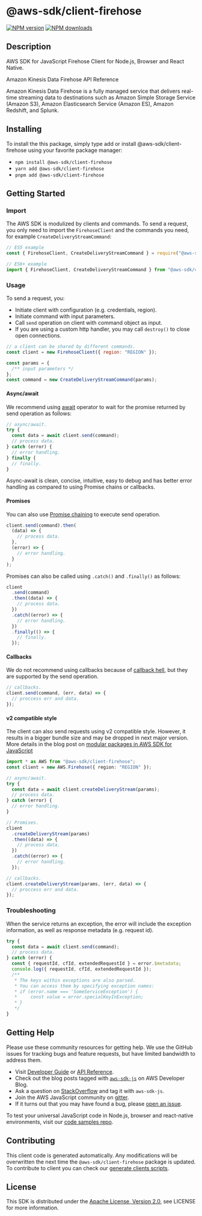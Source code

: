 # @aws-sdk/client-firehose

[![NPM version](https://img.shields.io/npm/v/@aws-sdk/client-firehose/latest.svg)](https://www.npmjs.com/package/@aws-sdk/client-firehose)
[![NPM downloads](https://img.shields.io/npm/dm/@aws-sdk/client-firehose.svg)](https://www.npmjs.com/package/@aws-sdk/client-firehose)

## Description

AWS SDK for JavaScript Firehose Client for Node.js, Browser and React Native.

<fullname>Amazon Kinesis Data Firehose API Reference</fullname>

<p>Amazon Kinesis Data Firehose is a fully managed service that delivers real-time
streaming data to destinations such as Amazon Simple Storage Service (Amazon S3), Amazon
Elasticsearch Service (Amazon ES), Amazon Redshift, and Splunk.</p>

## Installing

To install the this package, simply type add or install @aws-sdk/client-firehose
using your favorite package manager:

- `npm install @aws-sdk/client-firehose`
- `yarn add @aws-sdk/client-firehose`
- `pnpm add @aws-sdk/client-firehose`

## Getting Started

### Import

The AWS SDK is modulized by clients and commands.
To send a request, you only need to import the `FirehoseClient` and
the commands you need, for example `CreateDeliveryStreamCommand`:

```js
// ES5 example
const { FirehoseClient, CreateDeliveryStreamCommand } = require("@aws-sdk/client-firehose");
```

```ts
// ES6+ example
import { FirehoseClient, CreateDeliveryStreamCommand } from "@aws-sdk/client-firehose";
```

### Usage

To send a request, you:

- Initiate client with configuration (e.g. credentials, region).
- Initiate command with input parameters.
- Call `send` operation on client with command object as input.
- If you are using a custom http handler, you may call `destroy()` to close open connections.

```js
// a client can be shared by different commands.
const client = new FirehoseClient({ region: "REGION" });

const params = {
  /** input parameters */
};
const command = new CreateDeliveryStreamCommand(params);
```

#### Async/await

We recommend using [await](https://developer.mozilla.org/en-US/docs/Web/JavaScript/Reference/Operators/await)
operator to wait for the promise returned by send operation as follows:

```js
// async/await.
try {
  const data = await client.send(command);
  // process data.
} catch (error) {
  // error handling.
} finally {
  // finally.
}
```

Async-await is clean, concise, intuitive, easy to debug and has better error handling
as compared to using Promise chains or callbacks.

#### Promises

You can also use [Promise chaining](https://developer.mozilla.org/en-US/docs/Web/JavaScript/Guide/Using_promises#chaining)
to execute send operation.

```js
client.send(command).then(
  (data) => {
    // process data.
  },
  (error) => {
    // error handling.
  }
);
```

Promises can also be called using `.catch()` and `.finally()` as follows:

```js
client
  .send(command)
  .then((data) => {
    // process data.
  })
  .catch((error) => {
    // error handling.
  })
  .finally(() => {
    // finally.
  });
```

#### Callbacks

We do not recommend using callbacks because of [callback hell](http://callbackhell.com/),
but they are supported by the send operation.

```js
// callbacks.
client.send(command, (err, data) => {
  // proccess err and data.
});
```

#### v2 compatible style

The client can also send requests using v2 compatible style.
However, it results in a bigger bundle size and may be dropped in next major version. More details in the blog post
on [modular packages in AWS SDK for JavaScript](https://aws.amazon.com/blogs/developer/modular-packages-in-aws-sdk-for-javascript/)

```ts
import * as AWS from "@aws-sdk/client-firehose";
const client = new AWS.Firehose({ region: "REGION" });

// async/await.
try {
  const data = await client.createDeliveryStream(params);
  // process data.
} catch (error) {
  // error handling.
}

// Promises.
client
  .createDeliveryStream(params)
  .then((data) => {
    // process data.
  })
  .catch((error) => {
    // error handling.
  });

// callbacks.
client.createDeliveryStream(params, (err, data) => {
  // proccess err and data.
});
```

### Troubleshooting

When the service returns an exception, the error will include the exception information,
as well as response metadata (e.g. request id).

```js
try {
  const data = await client.send(command);
  // process data.
} catch (error) {
  const { requestId, cfId, extendedRequestId } = error.$metadata;
  console.log({ requestId, cfId, extendedRequestId });
  /**
   * The keys within exceptions are also parsed.
   * You can access them by specifying exception names:
   * if (error.name === 'SomeServiceException') {
   *     const value = error.specialKeyInException;
   * }
   */
}
```

## Getting Help

Please use these community resources for getting help.
We use the GitHub issues for tracking bugs and feature requests, but have limited bandwidth to address them.

- Visit [Developer Guide](https://docs.aws.amazon.com/sdk-for-javascript/v3/developer-guide/welcome.html)
  or [API Reference](https://docs.aws.amazon.com/AWSJavaScriptSDK/v3/latest/index.html).
- Check out the blog posts tagged with [`aws-sdk-js`](https://aws.amazon.com/blogs/developer/tag/aws-sdk-js/)
  on AWS Developer Blog.
- Ask a question on [StackOverflow](https://stackoverflow.com/questions/tagged/aws-sdk-js) and tag it with `aws-sdk-js`.
- Join the AWS JavaScript community on [gitter](https://gitter.im/aws/aws-sdk-js-v3).
- If it turns out that you may have found a bug, please [open an issue](https://github.com/aws/aws-sdk-js-v3/issues/new/choose).

To test your universal JavaScript code in Node.js, browser and react-native environments,
visit our [code samples repo](https://github.com/aws-samples/aws-sdk-js-tests).

## Contributing

This client code is generated automatically. Any modifications will be overwritten the next time the `@aws-sdk/client-firehose` package is updated.
To contribute to client you can check our [generate clients scripts](https://github.com/aws/aws-sdk-js-v3/tree/main/scripts/generate-clients).

## License

This SDK is distributed under the
[Apache License, Version 2.0](http://www.apache.org/licenses/LICENSE-2.0),
see LICENSE for more information.
